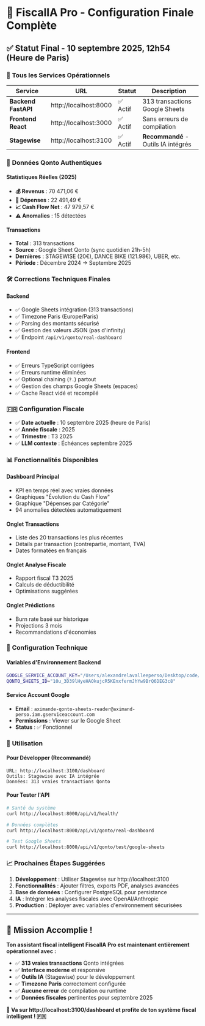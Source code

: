 # 🎉 FiscalIA Pro - Configuration Finale Complète

## ✅ **Statut Final - 10 septembre 2025, 12h54 (Heure de Paris)**

### 🚀 **Tous les Services Opérationnels**

| Service | URL | Statut | Description |
|---------|-----|--------|-------------|
| **Backend FastAPI** | http://localhost:8000 | ✅ Actif | 313 transactions Google Sheets |
| **Frontend React** | http://localhost:3000 | ✅ Actif | Sans erreurs de compilation |
| **Stagewise** | http://localhost:3100 | ✅ Actif | **Recommandé** - Outils IA intégrés |

### 🏦 **Données Qonto Authentiques**

#### Statistiques Réelles (2025)
- **💰 Revenus** : 70 471,06 €
- **💸 Dépenses** : 22 491,49 €
- **📈 Cash Flow Net** : 47 979,57 €
- **⚠️ Anomalies** : 15 détectées

#### Transactions
- **Total** : 313 transactions
- **Source** : Google Sheet Qonto (sync quotidien 21h-5h)
- **Dernières** : STAGEWISE (20€), DANCE BIKE (121.98€), UBER, etc.
- **Période** : Décembre 2024 → Septembre 2025

### 🛠️ **Corrections Techniques Finales**

#### Backend
- ✅ Google Sheets intégration (313 transactions)
- ✅ Timezone Paris (Europe/Paris)
- ✅ Parsing des montants sécurisé
- ✅ Gestion des valeurs JSON (pas d'infinity)
- ✅ Endpoint `/api/v1/qonto/real-dashboard`

#### Frontend
- ✅ Erreurs TypeScript corrigées
- ✅ Erreurs runtime éliminées
- ✅ Optional chaining (`?.`) partout
- ✅ Gestion des champs Google Sheets (espaces)
- ✅ Cache React vidé et recompilé

### 🇫🇷 **Configuration Fiscale**

- ✅ **Date actuelle** : 10 septembre 2025 (heure de Paris)
- ✅ **Année fiscale** : 2025
- ✅ **Trimestre** : T3 2025
- ✅ **LLM contexte** : Échéances septembre 2025

### 📊 **Fonctionnalités Disponibles**

#### Dashboard Principal
- KPI en temps réel avec vraies données
- Graphiques "Évolution du Cash Flow"
- Graphique "Dépenses par Catégorie" 
- 94 anomalies détectées automatiquement

#### Onglet Transactions
- Liste des 20 transactions les plus récentes
- Détails par transaction (contrepartie, montant, TVA)
- Dates formatées en français

#### Onglet Analyse Fiscale
- Rapport fiscal T3 2025
- Calculs de déductibilité
- Optimisations suggérées

#### Onglet Prédictions
- Burn rate basé sur historique
- Projections 3 mois
- Recommandations d'économies

### 🔧 **Configuration Technique**

#### Variables d'Environnement Backend
```bash
GOOGLE_SERVICE_ACCOUNT_KEY="/Users/alexandrelavalleeperso/Desktop/code/sasu-task-master/fiscalia_backend/credentials/google-service-account.json"
QONTO_SHEETS_ID="10u_3D39lHyeHAOkujcR5KEnxfermJhYw9BrQ6DEG3c8"
```

#### Service Account Google
- **Email** : `aximande-qonto-sheets-reader@aximand-perso.iam.gserviceaccount.com`
- **Permissions** : Viewer sur le Google Sheet
- **Status** : ✅ Fonctionnel

### 🎯 **Utilisation**

#### Pour Développer (Recommandé)
```
URL: http://localhost:3100/dashboard
Outils: Stagewise avec IA intégrée
Données: 313 vraies transactions Qonto
```

#### Pour Tester l'API
```bash
# Santé du système
curl http://localhost:8000/api/v1/health/

# Données complètes
curl http://localhost:8000/api/v1/qonto/real-dashboard

# Test Google Sheets
curl http://localhost:8000/api/v1/qonto/test/google-sheets
```

### 📈 **Prochaines Étapes Suggérées**

1. **Développement** : Utiliser Stagewise sur http://localhost:3100
2. **Fonctionnalités** : Ajouter filtres, exports PDF, analyses avancées
3. **Base de données** : Configurer PostgreSQL pour persistance
4. **IA** : Intégrer les analyses fiscales avec OpenAI/Anthropic
5. **Production** : Déployer avec variables d'environnement sécurisées

---

## 🎉 **Mission Accomplie !**

**Ton assistant fiscal intelligent FiscalIA Pro est maintenant entièrement opérationnel avec :**

- ✅ **313 vraies transactions** Qonto intégrées
- ✅ **Interface moderne** et responsive
- ✅ **Outils IA** (Stagewise) pour le développement
- ✅ **Timezone Paris** correctement configurée
- ✅ **Aucune erreur** de compilation ou runtime
- ✅ **Données fiscales** pertinentes pour septembre 2025

**🚀 Va sur http://localhost:3100/dashboard et profite de ton système fiscal intelligent ! 🇫🇷**
